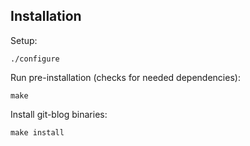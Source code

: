 Installation
------------

Setup:
```
./configure
```

Run pre-installation (checks for needed dependencies):
```
make
```

Install git-blog binaries:
```
make install
```
